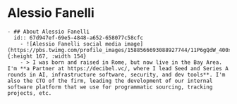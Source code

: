 # Alessio Fanelli
	- ## About Alessio Fanelli
	  id:: 67d947ef-69e5-4848-a652-658077c58cfc
		- ![Alessio Fanelli social media image](https://pbs.twimg.com/profile_images/1588566693088927744/11P6gQdW_400x400.jpg){:height 167, :width 154}
		- > I was born and raised in Rome, but now live in the Bay Area. I'm **a Partner at https://decibel.vc/, where I lead Seed and Series A rounds in AI, infrastructure software, security, and dev tools**. I'm also the CTO of the firm, leading the development of our internal software platform that we use for programmatic sourcing, tracking projects, etc.